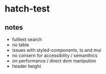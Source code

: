 # hatch-test

## notes

- fulltext search
- no table
- issues with styled-components, ts and mui
- no consern for accessibility / semanthics
- on performance / direct dom manipution
- header height
